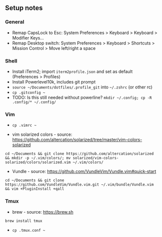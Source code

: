 ## Setup notes

### General

* Remap CapsLock to Esc: System Preferences > Keyboard > Keyboard > Modifier Keys...
* Remap Desktop switch: System Preferences > Keyboard > Shortcuts > Mission Control > Move left/right a space

### Shell

* Install iTerm2; import `iterm2profile.json` and set as default (Preferences > Profiles)
* Install Powerlevel10k, includes git prompt
* `source ~/Documents/dotfiles/.profile_git` into `~/.zshrc` (or other rc)
* `cp .gitconfig ~`
* TODO: Is this still needed without powerline? `mkdir ~/.config; cp -R .config/* ~/.config/`

### Vim

* `cp .vimrc ~`

* vim solarized colors - source: https://github.com/altercation/solarized/tree/master/vim-colors-solarized
```
cd ~/Documents && git clone https://github.com/altercation/solarized && mkdir -p ~/.vim/colors/; mv solarized/vim-colors-solarized/colors/solarized.vim ~/.vim/colors/
```

* Vundle - source: https://github.com/VundleVim/Vundle.vim#quick-start
```
cd ~/Documents && git clone https://github.com/VundleVim/Vundle.vim.git ~/.vim/bundle/Vundle.vim && vim +PluginInstall +qall
```

### Tmux

* brew - source: https://brew.sh
```
brew install tmux
```
* `cp .tmux.conf ~`

